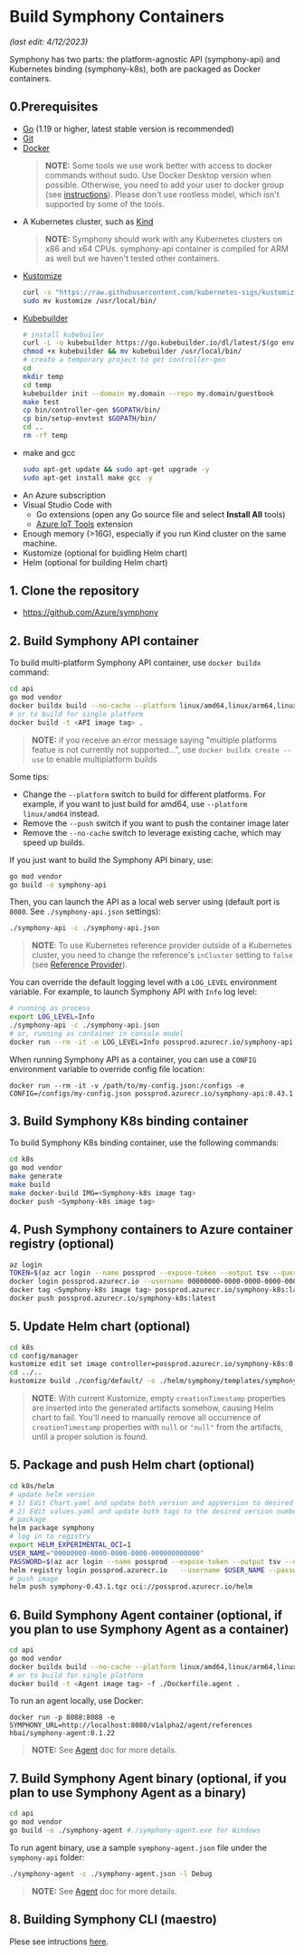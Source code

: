 # Build Symphony Containers

_(last edit: 4/12/2023)_

Symphony has two parts: the platform-agnostic API (symphony-api) and Kubernetes binding (symphony-k8s), both are packaged as Docker containers.

## 0.Prerequisites
* [Go](https://golang.org/dl/) (1.19 or higher, latest stable version is recommended)
* [Git](https://git-scm.com/downloads)
* [Docker](https://www.docker.com/products/docker-desktop)
  > **NOTE:** Some tools we use work better with access to docker commands without sudo. Use Docker Desktop version when possible. Otherwise, you need to add your user to docker group (see [instructions](https://www.docker.com/products/docker-desktop)). Please don't use rootless model, which isn't supported by some of the tools.
* A Kubernetes cluster, such as [Kind](https://kind.sigs.k8s.io/docs/user/quick-start/)
  >**NOTE:** Symphony should work with any Kubernetes clusters on x86 and x64 CPUs. symphony-api container is compiled for ARM as well but we haven't tested other containers.
* [Kustomize](https://kubectl.docs.kubernetes.io/installation/kustomize/binaries/)
  ```bash
  curl -s "https://raw.githubusercontent.com/kubernetes-sigs/kustomize/master/hack/install_kustomize.sh"  | bash
  sudo mv kustomize /usr/local/bin/
  ```
* [Kubebuilder](https://book.kubebuilder.io/)
  ```bash
  # install kubebuiler
  curl -L -o kubebuilder https://go.kubebuilder.io/dl/latest/$(go env GOOS)/$(go env GOARCH)
  chmod +x kubebuilder && mv kubebuilder /usr/local/bin/
  # create a temporary project to get controller-gen
  cd
  mkdir temp
  cd temp
  kubebuilder init --domain my.domain --repo my.domain/guestbook
  make test
  cp bin/controller-gen $GOPATH/bin/
  cp bin/setup-envtest $GOPATH/bin/
  cd ..
  rm -rf temp
  ```
* make and gcc
  ```bash
  sudo apt-get update && sudo apt-get upgrade -y
  sudo apt-get install make gcc -y
  ```
* An Azure subscription
* Visual Studio Code with
  * Go extensions (open any Go source file and select **Install All** tools)
  * [Azure IoT Tools](https://marketplace.visualstudio.com/items?itemName=vsciot-vscode.azure-iot-tools) extension
* Enough memory (>16G), especially if you run Kind cluster on the same machine.
* Kustomize (optional for buidling Helm chart)
* Helm (optional for building Helm chart)

## 1. Clone the repository

* https://github.com/Azure/symphony

## 2. Build Symphony API container
To build multi-platform Symphony API container, use ```docker buildx``` command:

```bash
cd api
go mod vendor    
docker buildx build --no-cache --platform linux/amd64,linux/arm64,linux/arm/v7 -t <API image tag> --push .
# or to build for single platform
docker build -t <API image tag> .
```
> **NOTE:** if you receive an error message saying "multiple platforms featue is not currently not supported...", use ```docker buildx create --use``` to enable multiplatform builds

Some tips:

* Change the ```--platform``` switch to build for different platforms. For example, if you want to just build for amd64, use ```--platform linux/amd64``` instead.
* Remove the ```--push``` switch if you want to push the container image later
* Remove the ```--no-cache``` switch to leverage existing cache, which may speed up builds.

If you just want to build the Symphony API binary, use:
```bash
go mod vendor
go build -o symphony-api
```
Then, you can launch the API as a local web server using (default port is ```8080```. See ```./symphony-api.json``` settings):
```bash
./symphony-api -c ./symphony-api.json
```
> **NOTE**: To use Kubernetes reference provider outside of a Kubernetes cluster, you need to change the reference's ```inCluster``` setting to ```false``` (see [Reference Provider](../providers/reference_provider.md)).


You can override the default logging level with a ```LOG_LEVEL``` environment variable. For example, to launch Symphony API with ```Info``` log level:
```bash
# running as process
export LOG_LEVEL=Info
./symphony-api -c ./symphony-api.json
# or, running as container in console model
docker run --rm -it -e LOG_LEVEL=Info possprod.azurecr.io/symphony-api:0.43.1
```

When running Symphony API as a container, you can use a ```CONFIG``` environment variable to override config file location:
```
docker run --rm -it -v /path/to/my-config.json:/configs -e CONFIG=/configs/my-config.json possprod.azurecr.io/symphony-api:0.43.1
```

## 3. Build Symphony K8s binding container
To build Symphony K8s binding container, use the following commands:
```bash
cd k8s
go mod vendor
make generate
make build
make docker-build IMG=<Symphony-k8s image tag>
docker push <Symphony-k8s image tag>
```

## 4. Push Symphony containers to Azure container registry (optional)

```bash
az login
TOKEN=$(az acr login --name possprod --expose-token --output tsv --query accessToken)
docker login possprod.azurecr.io --username 00000000-0000-0000-0000-000000000000 --password $TOKEN
docker tag <Symphony-k8s image tag> possprod.azurecr.io/symphony-k8s:latest
docker push possprod.azurecr.io/symphony-k8s:latest
```

## 5. Update Helm chart (optional)
```bash
cd k8s
cd config/manager
kustomize edit set image controller=possprod.azurecr.io/symphony-k8s:0.43.1 #set to your build version
cd ../..
kustomize build ./config/default/ -o ./helm/symphony/templates/symphony.yaml
```

> **NOTE**: With current Kustomize, empty ```creationTimestamp``` properties are inserted into the generated artifacts somehow, causing Helm chart to fail. You'll need to manually remove all occurrence of ```creationTimestamp``` properties with ```null``` or ```"null"``` from the artifacts, until a proper solution is found.


## 5. Package and push Helm chart (optional)
```bash
cd k8s/helm
# update helm version
# 1) Edit Chart.yaml and update both version and appVersion to desired version number, like 0.43.1
# 2) Edit values.yaml and update both tags to the desired version number, like 0.43.1
# package
helm package symphony
# log in to registry
export HELM_EXPERIMENTAL_OCI=1
USER_NAME="00000000-0000-0000-0000-000000000000"
PASSWORD=$(az acr login --name possprod --expose-token --output tsv --query accessToken)
helm registry login possprod.azurecr.io   --username $USER_NAME --password $PASSWORD
# push image
helm push symphony-0.43.1.tgz oci://possprod.azurecr.io/helm
```
## 6. Build Symphony Agent container (optional, if you plan to use Symphony Agent as a container)
```bash
cd api
go mod vendor    
docker buildx build --no-cache --platform linux/amd64,linux/arm64,linux/arm/v7 -t <Agent image tag> --file ./Dockerfile.agent --push .
# or to build for single platform
docker build -t <Agent image tag> -f ./Dockerfile.agent .
```
To run an agent locally, use Docker:
```
docker run -p 8088:8088 -e SYMPHONY_URL=http://localhost:8080/v1alpha2/agent/references hbai/symphony-agent:0.1.22
```
> **NOTE:** See [Agent](../agent/agent.md) doc for more details.
## 7. Build Symphony Agent binary (optional, if you plan to use Symphony Agent as a binary)
```bash
cd api
go mod vendor
go build -o ./symphony-agent #./symphony-agent.exe for Windows
```
To run agent binary, use a sample ```symphony-agent.json``` file under the ```symphony-api``` folder:
```bash
./symphony-agent -c ./symphony-agent.json -l Debug
```
> **NOTE:** See [Agent](../agent/agent.md) doc for more details.

## 8. Building Symphony CLI (maestro)
Plese see intructions [here](../cli/build_cli.md).